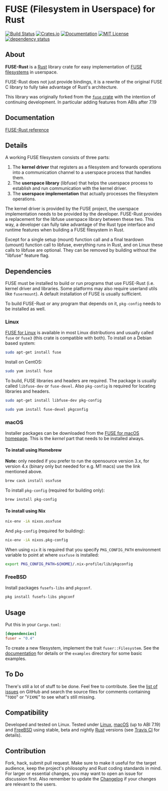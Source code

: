 # FUSE (Filesystem in Userspace) for Rust

[![Build Status](https://travis-ci.com/cberner/fuser.svg?branch=master)](https://travis-ci.com/cberner/fuser)
[![Crates.io](https://img.shields.io/crates/v/fuser.svg)](https://crates.io/crates/fuser)
[![Documentation](https://docs.rs/fuser/badge.svg)](https://docs.rs/fuser)
[![MIT License](https://img.shields.io/badge/license-MIT-blue.svg)](https://github.com/cberner/fuser/blob/master/LICENSE.md)
[![dependency status](https://deps.rs/repo/github/cberner/fuser/status.svg)](https://deps.rs/repo/github/cberner/fuser)

## About

**FUSE-Rust** is a [Rust] library crate for easy implementation of [FUSE filesystems][FUSE for Linux] in userspace.

FUSE-Rust does not just provide bindings, it is a rewrite of the original FUSE C library to fully take advantage of Rust's architecture.

This library was originally forked from the [`fuse` crate](https://github.com/zargony/fuse-rs) with the intention
of continuing development. In particular adding features from ABIs after 7.19

## Documentation

[FUSE-Rust reference][Documentation]

## Details

A working FUSE filesystem consists of three parts:

1. The **kernel driver** that registers as a filesystem and forwards operations into a communication channel to a userspace process that handles them.
1. The **userspace library** (libfuse) that helps the userspace process to establish and run communication with the kernel driver.
1. The **userspace implementation** that actually processes the filesystem operations.

The kernel driver is provided by the FUSE project, the userspace implementation needs to be provided by the developer. FUSE-Rust provides a replacement for the libfuse userspace library between these two. This way, a developer can fully take advantage of the Rust type interface and runtime features when building a FUSE filesystem in Rust.

Except for a single setup (mount) function call and a final teardown (umount) function call to libfuse, everything runs in Rust, and on Linux these calls to libfuse are optional. They can be removed by building without the "libfuse" feature flag.

## Dependencies

FUSE must be installed to build or run programs that use FUSE-Rust (i.e. kernel driver and libraries. Some platforms may also require userland utils like `fusermount`). A default installation of FUSE is usually sufficient.

To build FUSE-Rust or any program that depends on it, `pkg-config` needs to be installed as well.

### Linux

[FUSE for Linux] is available in most Linux distributions and usually called `fuse` or `fuse3` (this crate is compatible with both). To install on a Debian based system:

```sh
sudo apt-get install fuse
```

Install on CentOS:

```sh
sudo yum install fuse
```

To build, FUSE libraries and headers are required. The package is usually called `libfuse-dev` or `fuse-devel`. Also `pkg-config` is required for locating libraries and headers.

```sh
sudo apt-get install libfuse-dev pkg-config
```

```sh
sudo yum install fuse-devel pkgconfig
```

### macOS

Installer packages can be downloaded from the [FUSE for macOS homepage][FUSE for macOS]. This is the *kernel* part that needs to be installed always.

#### To install using Homebrew

**Note:** only needed if you prefer to run the opensource version 3.x, for version 4.x (binary only but needed for e.g. M1 macs) use the link mentioned above.

```sh
brew cask install osxfuse
```

To install `pkg-config` (required for building only):

```sh
brew install pkg-config
```

#### To install using Nix

``` sh
nix-env -iA nixos.osxfuse
```

And `pkg-config` (required for building):

``` sh
nix-env -iA nixos.pkg-config
```

When using `nix` it is required that you specify `PKG_CONFIG_PATH` environment variable to point at where `osxfuse` is installed:

``` sh
export PKG_CONFIG_PATH=${HOME}/.nix-profile/lib/pkgconfig
```

### FreeBSD

Install packages `fusefs-libs` and `pkgconf`.

```sh
pkg install fusefs-libs pkgconf
```

## Usage

Put this in your `Cargo.toml`:

```toml
[dependencies]
fuser = "0.4"
```

To create a new filesystem, implement the trait `fuser::Filesystem`. See the [documentation] for details or the `examples` directory for some basic examples.

## To Do

There's still a lot of stuff to be done. Feel free to contribute. See the [list of issues][issues] on GitHub and search the source files for comments containing "`TODO`" or "`FIXME`" to see what's still missing.

## Compatibility

Developed and tested on Linux. Tested under [Linux][FUSE for Linux], [macOS][FUSE for macOS] (up to ABI 7.19) and [FreeBSD][FUSE for FreeBSD] using stable, beta and nightly [Rust] versions (see [Travis CI] for details).

## Contribution

Fork, hack, submit pull request. Make sure to make it useful for the target audience, keep the project's philosophy and Rust coding standards in mind. For larger or essential changes, you may want to open an issue for discussion first. Also remember to update the [Changelog] if your changes are relevant to the users.

[Rust]: https://rust-lang.org
[Homebrew]: https://brew.sh
[Changelog]: https://keepachangelog.com/en/1.0.0/

[FUSE-Rust]: https://github.com/cberner/fuser
[issues]: https://github.com/cberner/fuser/issues
[Documentation]: https://docs.rs/fuser
[Travis CI]: https://travis-ci.com/cberner/fuser

[FUSE for Linux]: https://github.com/libfuse/libfuse/
[FUSE for macOS]: https://osxfuse.github.io
[FUSE for FreeBSD]: https://wiki.freebsd.org/FUSEFS
